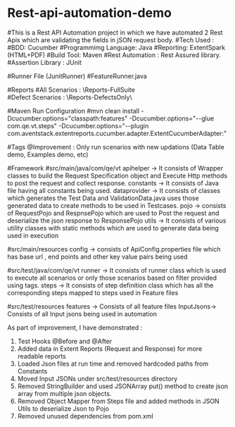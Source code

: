 # Rest-api-automation-demo

#This is a Rest API Automation project in which we have automated 2 Rest Apis which are validating the fields in jSON request body.
#Tech Used :
#BDD: Cucumber
#Programmimg Language: Java
#Reporting: ExtentSpark (HTML+PDF)
#Build Tool: Maven
#Rest Automation : Rest Assured library.
#Assertion Library : JUnit

#Runner File (JunitRunner)
#FeatureRunner.java

#Reports
#All Scenarios : \Reports-FullSuite\
#Defect Scenarios : \Reports-DefectsOnly\

#Maven Run Configuration
#mvn clean install -Dcucumber.options="classpath:features" -Dcucumber.options="--glue com.qe.vt.steps" -Dcucumber.options="--plugin com.aventstack.extentreports.cucumber.adapter.ExtentCucumberAdapter:"

#Tags
@Improvement : Only run scenarios with new updations (Data Table demo, Examples demo, etc)

#Framework
#src/main/java/com/qe/vt
apihelper -> It consists of Wrapper classes to build the Request Specification object and Execute Http methods to post the request and collect response.
constants -> It consists of Java file having all constants being used.
dataprovider -> It consists of classes which generates the Test Data and ValidationData.java uses those generated data to create methods to be used in Testcases.
pojo -> consists of RequestPojo and RespnsePojo which are used to Post the request and deserialize the json response to ResponsePojo
utils -> It consists of various utility classes with static methods which are used to generate data being used in execution

#src/main/resources
config -> consists of ApiConfig.properties file which has base url , end points and other key value pairs being used

#src/test/java/com/qe/vt
runner -> It consists of runner class which is used to execute all scenarios or only those scenarios based on filter provided using tags.
steps -> It consists of step definition class which has all the corresponding steps mapped to steps used in Feature files

#src/test/resources
features -> Consists of all feature files
InputJsons-> Consists of all Input jsons being used in automation

As part of improvement, I have demonstrated :

1. Test Hooks @Before and @After
2. Added data in Extent Reports (Request and Response) for more readable reports
3. Loaded Json files at run time and removed hardcoded paths from Constants
4. Moved Input JSONs under src/test/resources directory
5. Removed StringBuilder and used JSONArray put() method to create json array from multiple json objects.
6. Removed Object Mapper from Steps file and added methods in JSON Utils to deserialize Json to Pojo
7. Removed unused dependencies from pom.xml



